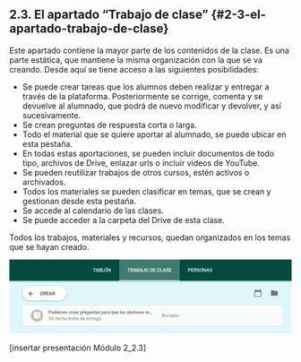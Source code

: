 ## 2.3\. El apartado “Trabajo de clase” {#2-3-el-apartado-trabajo-de-clase}

Este apartado contiene la mayor parte de los contenidos de la clase. Es una parte estática, que mantiene la misma organización con la que se va creando. Desde aquí se tiene acceso a las siguientes posibilidades:

*   Se puede crear tareas que los alumnos deben realizar y entregar a través de la plataforma. Posteriormente se corrige, comenta y se devuelve al alumnado, que podrá de nuevo modificar y devolver, y así sucesivamente.
*   Se crean preguntas de respuesta corta o larga.
*   Todo el material que se quiere aportar al alumnado, se puede ubicar en esta pestaña.
*   En todas estas aportaciones, se pueden incluir documentos de todo tipo, archivos de Drive, enlazar urls o incluir videos de YouTube.
*   Se pueden reutilizar trabajos de otros cursos, estén activos o archivados.
*   Todos los materiales se pueden clasificar en temas, que se crean y gestionan desde esta pestaña.
*   Se accede al calendario de las clases.
*   Se puede acceder a la carpeta del Drive de esta clase.

Todos los trabajos, materiales y recursos, quedan organizados en los temas que se hayan creado.

![](../images/image12.png)

[insertar presentación Módulo 2_2.3]